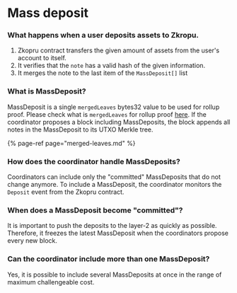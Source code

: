 # Mass deposit

### **What happens when a user deposits assets to Zkropu.**

1. Zkopru contract transfers the given amount of assets from the user's account to itself.
2. It verifies that the `note` has a valid hash of the given information.
3. It merges the note to the last item of the `MassDeposit[]` list

### **What is MassDeposit?**

MassDeposit is a single `mergedLeaves` bytes32 value to be used for rollup proof. Please check what is `mergedLeaves` for rollup proof [here](https://github.com/wilsonbeam/zk-optimistic-rollup/wiki/Merged-leaves-for-merkle-tree-roll-up-proof). If the coordinator proposes a block including MassDeposits, the block appends all notes in the MassDeposit to its UTXO Merkle tree.

{% page-ref page="merged-leaves.md" %}

### **How does the coordinator handle MassDeposits?**

Coordinators can include only the "committed" MassDeposits that do not change anymore. To include a MassDeposit, the coordinator monitors the `Deposit` event from the Zkopru contract.

### **When does a MassDeposit become "committed"?**

It is important to push the deposits to the layer-2 as quickly as possible. Therefore, it freezes the latest MassDeposit when the coordinators propose every new block.

### **Can the coordinator include more than one MassDeposit?**

Yes, it is possible to include several MassDeposits at once in the range of maximum challengeable cost.

